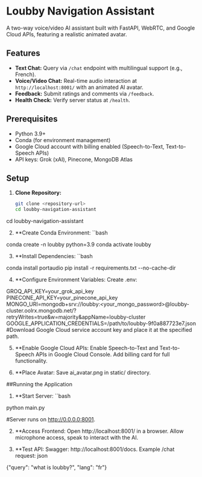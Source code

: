# Loubby Navigation Assistant

A two-way voice/video AI assistant built with FastAPI, WebRTC, and Google Cloud APIs, featuring a realistic animated avatar.

## Features
- **Text Chat:** Query via `/chat` endpoint with multilingual support (e.g., French).
- **Voice/Video Chat:** Real-time audio interaction at `http://localhost:8001/` with an animated AI avatar.
- **Feedback:** Submit ratings and comments via `/feedback`.
- **Health Check:** Verify server status at `/health`.

## Prerequisites
- Python 3.9+
- Conda (for environment management)
- Google Cloud account with billing enabled (Speech-to-Text, Text-to-Speech APIs)
- API keys: Grok (xAI), Pinecone, MongoDB Atlas

## Setup
1. **Clone Repository:**
   ```bash
   git clone <repository-url>
   cd loubby-navigation-assistant
cd loubby-navigation-assistant

2. **Create Conda Environment:
``bash

conda create -n loubby python=3.9
conda activate loubby

3. **Install Dependencies:
``bash

conda install portaudio
pip install -r requirements.txt --no-cache-dir

4. **Configure Environment Variables:
Create .env:

GROQ_API_KEY=your_grok_api_key
PINECONE_API_KEY=your_pinecone_api_key
MONGO_URI=mongodb+srv://loubby:<your_mongo_password>@loubby-cluster.oolrx.mongodb.net/?retryWrites=true&w=majority&appName=loubby-cluster
GOOGLE_APPLICATION_CREDENTIALS=/path/to/loubby-9f0a887723e7.json
#Download Google Cloud service account key and place it at the specified path.
 
5. **Enable Google Cloud APIs:
Enable Speech-to-Text and Text-to-Speech APIs in Google Cloud Console.
Add billing card for full functionality.

6. **Place Avatar:
Save ai_avatar.png in static/ directory.


##Running the Application
1. **Start Server:
``bash

python main.py

#Server runs on http://0.0.0.0:8001.

2. **Access Frontend:
Open http://localhost:8001/ in a browser.
Allow microphone access, speak to interact with the AI.

3. **Test API:
Swagger: http://localhost:8001/docs.
Example /chat request:
json

{"query": "what is loubby?", "lang": "fr"}   
